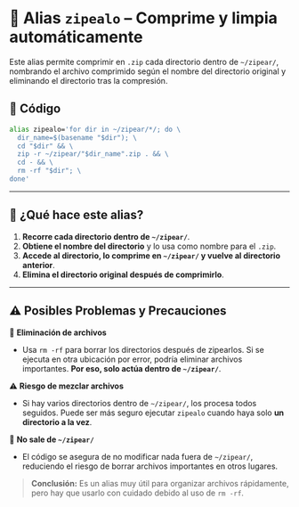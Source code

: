 # 🚀 Alias `zipealo` – Comprime y limpia automáticamente  

Este alias permite comprimir en `.zip` cada directorio dentro de `~/zipear/`, nombrando el archivo comprimido según el nombre del directorio original y eliminando el directorio tras la compresión.  

## 📌 Código  

```bash
alias zipealo='for dir in ~/zipear/*/; do \
  dir_name=$(basename "$dir"); \
  cd "$dir" && \
  zip -r ~/zipear/"$dir_name".zip . && \
  cd - && \
  rm -rf "$dir"; \
done'
```

---

## 📝 ¿Qué hace este alias?  

1. **Recorre cada directorio dentro de `~/zipear/`**.  
2. **Obtiene el nombre del directorio** y lo usa como nombre para el `.zip`.  
3. **Accede al directorio, lo comprime en `~/zipear/` y vuelve al directorio anterior**.  
4. **Elimina el directorio original después de comprimirlo**.  

---

## ⚠️ Posibles Problemas y Precauciones  

🔴 **Eliminación de archivos**  
- Usa `rm -rf` para borrar los directorios después de zipearlos. Si se ejecuta en otra ubicación por error, podría eliminar archivos importantes. **Por eso, solo actúa dentro de `~/zipear/`**.  

⚠️ **Riesgo de mezclar archivos**  
- Si hay varios directorios dentro de `~/zipear/`, los procesa todos seguidos. Puede ser más seguro ejecutar `zipealo` cuando haya solo **un directorio a la vez**.  

🔄 **No sale de `~/zipear/`**  
- El código se asegura de no modificar nada fuera de `~/zipear/`, reduciendo el riesgo de borrar archivos importantes en otros lugares.  



> **Conclusión:** Es un alias muy útil para organizar archivos rápidamente, pero hay que usarlo con cuidado debido al uso de `rm -rf`.  
